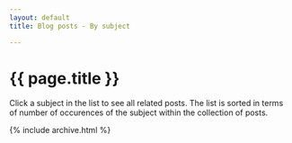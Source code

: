 ```yaml
---
layout: default
title: Blog posts - By subject

---
```


# {{ page.title }}

Click a subject in the list to see all related posts. The list is sorted in terms of number of occurences of the subject within the collection of posts.

{% include archive.html %}
